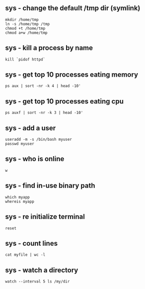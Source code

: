 sys - change the default /tmp dir (symlink)
-------------------------------------------

```shell
mkdir /home/tmp
ln -s /home/tmp /tmp
chmod +t /home/tmp
chmod a+w /home/tmp
```

sys - kill a process by name
----------------------------

```shell
kill `pidof httpd`
```

sys - get top 10 processes eating memory
-------------------------------------

```shell
ps aux | sort -nr -k 4 | head -10'
```

sys - get top 10 processes eating cpu
-------------------------------------

```shell
ps auxf | sort -nr -k 3 | head -10'
```

sys - add a user
----------------

```shell
useradd -m -s /bin/bash myuser
passwd myuser
```

sys - who is online
-------------------

```shell
w
```

sys - find in-use binary path
-----------------------------

```shell
which myapp
whereis myapp
```

sys - re initialize terminal
----------------------------

```shell
reset
```

sys - count lines
-----------------

```shell
cat myfile | wc -l
```

sys - watch a directory
-----------------------

```shell
watch --interval 5 ls /my/dir
```
